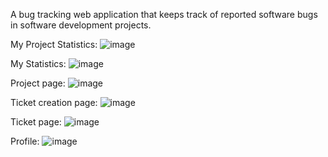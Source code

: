 A bug tracking web application that keeps track of reported software bugs in software development projects.

My Project Statistics: 
![image](https://user-images.githubusercontent.com/81760194/215413300-6bd64e3c-a7aa-447b-9792-bdf45da7bca5.png)

My Statistics: 
![image](https://user-images.githubusercontent.com/81760194/215413051-585abc24-c032-49be-8cc9-16b39cd38607.png)

Project page:
![image](https://user-images.githubusercontent.com/81760194/215410104-8bccf6ad-d2d8-406b-91e1-84bfa05ef8aa.png)

Ticket creation page:
![image](https://user-images.githubusercontent.com/81760194/215409519-d7f17485-10c1-40c1-b3d7-117b2c0dcc18.png)

Ticket page:
![image](https://user-images.githubusercontent.com/81760194/215408743-b4538701-0da6-4f8e-b4b9-12cce0be524d.png)

Profile:
![image](https://user-images.githubusercontent.com/81760194/215413945-898b3745-d54e-4a66-b3f0-f1da67fb1d6c.png)

